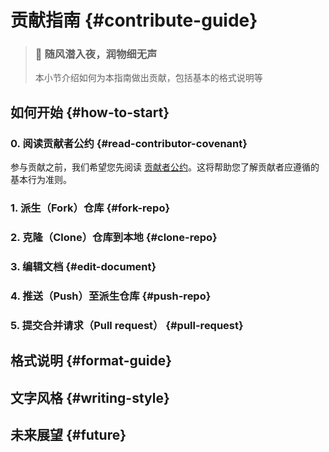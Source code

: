 # 贡献指南 {#contribute-guide}

> ### 🌱 随风潜入夜，润物细无声
>
> 本小节介绍如何为本指南做出贡献，包括基本的格式说明等

## 如何开始 {#how-to-start}

### 0. 阅读贡献者公约 {#read-contributor-covenant}

参与贡献之前，我们希望您先阅读 [贡献者公约](contributor-covenant.md)。这将帮助您了解贡献者应遵循的基本行为准则。

### 1. 派生（Fork）仓库 {#fork-repo}

### 2. 克隆（Clone）仓库到本地 {#clone-repo}

### 3. 编辑文档 {#edit-document}

### 4. 推送（Push）至派生仓库 {#push-repo}

### 5. 提交合并请求（Pull request） {#pull-request}

## 格式说明 {#format-guide}

## 文字风格 {#writing-style}

## 未来展望 {#future}
